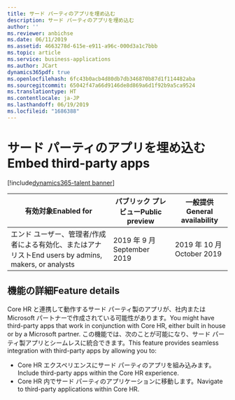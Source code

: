```yaml
---
title: サード パーティのアプリを埋め込む
description: サード パーティのアプリを埋め込む
author: ''
ms.reviewer: anbichse
ms.date: 06/11/2019
ms.assetid: 4663278d-615e-e911-a96c-000d3a1c7bbb
ms.topic: article
ms.service: business-applications
ms.author: JCart
dynamics365pdf: true
ms.openlocfilehash: 6fc43b0acb4d80db7db346870b87d1f114482aba
ms.sourcegitcommit: 65042f47a66d9146de8d869a6d1f92b9a5ca9524
ms.translationtype: HT
ms.contentlocale: ja-JP
ms.lasthandoff: 06/19/2019
ms.locfileid: "1686388"
---
```

# <a name="embed-third-party-apps"></a><span data-ttu-id="8132a-103">サード パーティのアプリを埋め込む</span><span class="sxs-lookup"><span data-stu-id="8132a-103">Embed third-party apps</span></span>
[!include[dynamics365-talent banner](../includes/dynamics365-talent.md)]

| <span data-ttu-id="8132a-104">有効対象</span><span class="sxs-lookup"><span data-stu-id="8132a-104">Enabled for</span></span>    |  <span data-ttu-id="8132a-105">パブリック プレビュー</span><span class="sxs-lookup"><span data-stu-id="8132a-105">Public preview</span></span> | <span data-ttu-id="8132a-106">一般提供</span><span class="sxs-lookup"><span data-stu-id="8132a-106">General availability</span></span> | 
| ---------- | ---------- |---------- |
|<span data-ttu-id="8132a-107">エンド ユーザー、管理者/作成者による有効化、またはアナリスト</span><span class="sxs-lookup"><span data-stu-id="8132a-107">End users by admins, makers, or analysts</span></span>|<span data-ttu-id="8132a-108">2019 年 9 月</span><span class="sxs-lookup"><span data-stu-id="8132a-108">September 2019</span></span>| <span data-ttu-id="8132a-109">2019 年 10 月</span><span class="sxs-lookup"><span data-stu-id="8132a-109">October 2019</span></span>|






## <a name="feature-details"></a><span data-ttu-id="8132a-110">機能の詳細</span><span class="sxs-lookup"><span data-stu-id="8132a-110">Feature details</span></span>
<!--feature detail start -->
<span data-ttu-id="8132a-111">Core HR と連携して動作するサード パーティ製のアプリが、社内または Microsoft パートナーで作成されている可能性があります。</span><span class="sxs-lookup"><span data-stu-id="8132a-111">You might have third-party apps that work in conjunction with Core HR, either built in house or by a Microsoft partner.</span></span> <span data-ttu-id="8132a-112">この機能では、次のことが可能になり、サード パーティ製アプリとシームレスに統合できます。</span><span class="sxs-lookup"><span data-stu-id="8132a-112">This feature provides seamless integration with third-party apps by allowing you to:</span></span> 

- <span data-ttu-id="8132a-113">Core HR エクスペリエンスにサード パーティのアプリを組み込みます。</span><span class="sxs-lookup"><span data-stu-id="8132a-113">Include third-party apps within the Core HR experience.</span></span> 
- <span data-ttu-id="8132a-114">Core HR 内でサード パーティのアプリケーションに移動します。</span><span class="sxs-lookup"><span data-stu-id="8132a-114">Navigate to third-party applications within Core HR.</span></span>
<!--feature detail end -->










